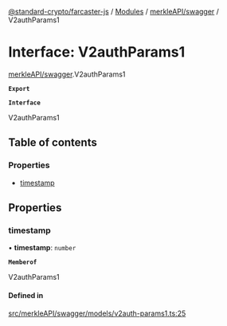 [@standard-crypto/farcaster-js](../README.md) / [Modules](../modules.md) / [merkleAPI/swagger](../modules/merkleAPI_swagger.md) / V2authParams1

# Interface: V2authParams1

[merkleAPI/swagger](../modules/merkleAPI_swagger.md).V2authParams1

**`Export`**

**`Interface`**

V2authParams1

## Table of contents

### Properties

- [timestamp](merkleAPI_swagger.V2authParams1.md#timestamp)

## Properties

### timestamp

• **timestamp**: `number`

**`Memberof`**

V2authParams1

#### Defined in

[src/merkleAPI/swagger/models/v2auth-params1.ts:25](https://github.com/standard-crypto/farcaster-js/blob/main/src/merkleAPI/swagger/models/v2auth-params1.ts#L25)
